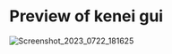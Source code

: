 # Preview of kenei gui
![Screenshot_2023_0722_181625](https://github.com/RealTonk/library/assets/130735503/3cd445d8-5f6e-4719-9f57-9b2b8720b45f)

